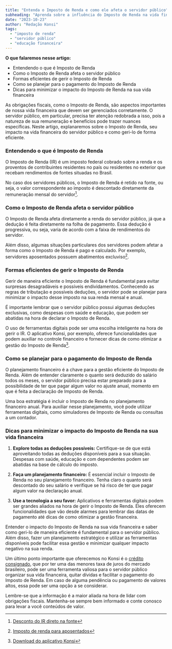 ```yaml
---
title: "Entenda o Imposto de Renda e como ele afeta o servidor público"
subheading: "Aprenda sobre a influência do Imposto de Renda na vida financeira do servidor público e como gerenciá-lo de maneira eficiente"
date: "2023-10-23"
author: "Redação Konsi"
tags:
  - "imposto de renda"
  - "servidor público"
  - "educação financeira"
---
```


**O que falaremos nesse artigo:**
- Entendendo o que é Imposto de Renda
- Como o Imposto de Renda afeta o servidor público
- Formas eficientes de gerir o Imposto de Renda
- Como se planejar para o pagamento do Imposto de Renda
- Dicas para minimizar o impacto do Imposto de Renda na sua vida financeira

As obrigações fiscais, como o Imposto de Renda, são aspectos importantes de nossa vida financeira que devem ser gerenciados corretamente. O servidor público, em particular, precisa ter atenção redobrada a isso, pois a natureza de sua remuneração e benefícios pode trazer nuances específicas. Neste artigo, explanaremos sobre o Imposto de Renda, seu impacto na vida financeira do servidor público e como geri-lo de forma eficiente.

### Entendendo o que é Imposto de Renda

O Imposto de Renda (IR) é um imposto federal cobrado sobre a renda e os proventos de contribuintes residentes no país ou residentes no exterior que recebam rendimentos de fontes situadas no Brasil.

No caso dos servidores públicos, o Imposto de Renda é retido na fonte, ou seja, o valor correspondente ao imposto é descontado diretamente da remuneração mensal do servidor[^1^].

[^1^]:[Desconto do IR direto na fonte](https://konsi.com.br/postagens/como-aproveitar-ao-mximo-seu-salrio-como-servidor-publico)

### Como o Imposto de Renda afeta o servidor público

O Imposto de Renda afeta diretamente a renda do servidor público, já que a dedução é feita diretamente na folha de pagamento. Essa dedução é progressiva, ou seja, varia de acordo com a faixa de rendimentos do servidor.

Além disso, algumas situações particulares dos servidores podem afetar a forma como o Imposto de Renda é pago e calculado. Por exemplo, servidores aposentados possuem abatimentos excluviso[^2^].

[^2^]:[Imposto de renda para aposentados](https://konsi.com.br/postagens/como-manejar-sua-estabilidade-financeira-aps-a-aposentadoria-dicas-para-servidores-pblicos)

### Formas eficientes de gerir o Imposto de Renda

Gerir de maneira eficiente o Imposto de Renda é fundamental para evitar surpresas desagradáveis e possíveis endividamentos. Conhecendo as regras de tributação e possíveis deduções, o servidor pode se planejar para minimizar o impacto desse imposto na sua renda mensal e anual.

É importante lembrar que o servidor público possui algumas deduções exclusivas, como despesas com saúde e educação, que podem ser abatidas na hora de declarar o Imposto de Renda.

O uso de ferramentas digitais pode ser uma escolha inteligente na hora de gerir o IR. O aplicativo Konsi, por exemplo, oferece funcionalidades que podem auxiliar no controle financeiro e fornecer dicas de como otimizar a gestão do Imposto de Renda[^3^].

[^3^]:[Download do aplicativo Konsi](https://konsi.com.br/download)

### Como se planejar para o pagamento do Imposto de Renda

O planejamento financeiro é a chave para a gestão eficiente do Imposto de Renda. Além de entender claramente o quanto será deduzido do salário todos os meses, o servidor público precisa estar preparado para a possibilidade de ter que pagar algum valor no ajuste anual, momento em que é feita a declaração de Imposto de Renda.

Uma boa estratégia é incluir o Imposto de Renda no planejamento financeiro anual. Para auxiliar nesse planejamento, você pode utilizar ferramentas digitais, como simuladores de Imposto de Renda ou consultas a um contador.

### Dicas para minimizar o impacto do Imposto de Renda na sua vida financeira

1. **Explore todas as deduções possíveis:** Certifique-se de que está aproveitando todas as deduções disponíveis para a sua situação. Despesas com saúde, educação e com dependentes podem ser abatidas na base de cálculo do imposto.

2. **Faça um planejamento financeiro:** É essencial incluir o Imposto de Renda no seu planejamento financeiro. Tenha claro o quanto será descontado do seu salário e verifique se há risco de ter que pagar algum valor na declaração anual.

3. **Use a tecnologia a seu favor:** Aplicativos e ferramentas digitais podem ser grandes aliados na hora de gerir o Imposto de Renda. Eles oferecem funcionalidades que vão desde alarmes para lembrar das datas de pagamento até dicas de como otimizar a gestão financeira.

Entender o impacto do Imposto de Renda na sua vida financeira e saber como geri-lo de maneira eficiente é fundamental para o servidor público. Além disso, fazer um planejamento estratégico e utilizar as ferramentas disponíveis pode facilitar essa gestão e minimizar qualquer impacto negativo na sua renda.

Um último ponto importante que oferecemos no Konsi é o [crédito consignado](https://konsi.com.br/postagens/por-que-o-crdito-consignado-a-melhor-escolha-para-servidores-pblicos), que por ter uma das menores taxa de juros do mercado brasileiro, pode ser uma ferramenta valiosa para o servidor público organizar sua vida financeira, quitar dívidas e facilitar o pagamento do Imposto de Renda. Em caso de alguma pendência ou pagamento de valores altos, essa pode ser uma opção a se considerar.

Lembre-se que a informação é a maior aliada na hora de lidar com obrigações fiscais. Mantenha-se sempre bem informado e conte conosco para levar a você conteúdos de valor.